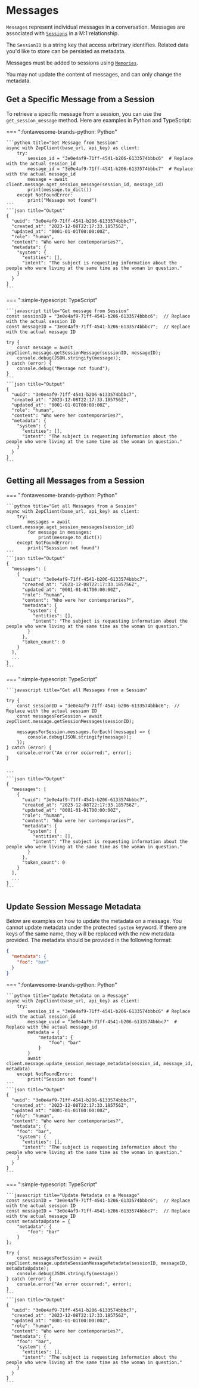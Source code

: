 # Messages

`Messages` represent individual messages in a conversation. Messages are associated with [`Sessions`](sessions.md) in a M:1 relationship.

The `SessionID` is a string key that access arbritrary identifies. Related data you'd like to store can be persisted as metadata.

Messages must be added to sessions using [`Memories`](memories.md).

You may not update the content of messages, and can only change the metadata.

## Get a Specific Message from a Session

To retrieve a specific message from a session, you can use the `get_session_message` method. Here are examples in Python and TypeScript:

=== ":fontawesome-brands-python: Python"

    ```python title="Get Message from Session"
    async with ZepClient(base_url, api_key) as client:
        try:
            session_id = "3e0e4af9-71ff-4541-b206-6133574bbbc6"  # Replace with the actual session_id
            message_id = "3e0e4af9-71ff-4541-b206-6133574bbbc7"  # Replace with the actual message_id
            message = await client.message.aget_session_message(session_id, message_id)
            print(message.to_dict())
        except NotFoundError:
            print("Message not found")
    ```
    ```json title="Output"
    {
      "uuid": "3e0e4af9-71ff-4541-b206-6133574bbbc7",
      "created_at": "2023-12-08T22:17:33.185756Z",
      "updated_at": "0001-01-01T00:00:00Z",
      "role": "human",
      "content": "Who were her contemporaries?",
      "metadata": {
        "system": {
          "entities": [],
          "intent": "The subject is requesting information about the people who were living at the same time as the woman in question."
        }
      }
    }
    ```

=== ":simple-typescript: TypeScript"

    ```javascript title="Get message from Session"
    const sessionID = "3e0e4af9-71ff-4541-b206-6133574bbbc6";  // Replace with the actual session ID
    const messageID = "3e0e4af9-71ff-4541-b206-6133574bbbc7";  // Replace with the actual message ID

    try {
        const message = await zepClient.message.getSessionMessage(sessionID, messageID);
        console.debug(JSON.stringify(message));
    } catch (error) {
        console.debug("Message not found");
    }
    ```
    ```json title="Output"
    {
      "uuid": "3e0e4af9-71ff-4541-b206-6133574bbbc7",
      "created_at": "2023-12-08T22:17:33.185756Z",
      "updated_at": "0001-01-01T00:00:00Z",
      "role": "human",
      "content": "Who were her contemporaries?",
      "metadata": {
        "system": {
          "entities": [],
          "intent": "The subject is requesting information about the people who were living at the same time as the woman in question."
        }
      }
    }
    ```


## Getting all Messages from a Session

=== ":fontawesome-brands-python: Python"

    ```python title="Get all Messages from a Session"
    async with ZepClient(base_url, api_key) as client:
        try:
            messages = await client.message.aget_session_messages(session_id)
            for message in messages:
                print(message.to_dict())
        except NotFoundError:
            print("Sesssion not found")
    ```
    ```json title="Output"
    {
      "messages": [
        {
          "uuid": "3e0e4af9-71ff-4541-b206-6133574bbbc7",
          "created_at": "2023-12-08T22:17:33.185756Z",
          "updated_at": "0001-01-01T00:00:00Z",
          "role": "human",
          "content": "Who were her contemporaries?",
          "metadata": {
            "system": {
              "entities": [],
              "intent": "The subject is requesting information about the people who were living at the same time as the woman in question."
            }
          },
          "token_count": 0
        }
      ],
      ...
    }
    ```

=== ":simple-typescript: TypeScript"

    ```javascript title="Get all Messages from a Session"

    try {
        const sessionID = "3e0e4af9-71ff-4541-b206-6133574bbbc6";  // Replace with the actual session ID
        const messagesForSession = await zepClient.message.getSessionMessages(sessionID);

        messagesForSession.messages.forEach((message) => {
            console.debug(JSON.stringify(message));
        });
    } catch (error) {
        console.error("An error occurred:", error);
    }


    ```
    ```json title="Output"
    {
      "messages": [
        {
          "uuid": "3e0e4af9-71ff-4541-b206-6133574bbbc7",
          "created_at": "2023-12-08T22:17:33.185756Z",
          "updated_at": "0001-01-01T00:00:00Z",
          "role": "human",
          "content": "Who were her contemporaries?",
          "metadata": {
            "system": {
              "entities": [],
              "intent": "The subject is requesting information about the people who were living at the same time as the woman in question."
            }
          },
          "token_count": 0
        }
      ],
      ...
    }
    ```

## Update Session Message Metadata

Below are examples on how to update the metadata on a message.
You cannot update metadata under the protected `system` keyword.
If there are keys of the same name, they will be replaced with the new metadata provided.
The metadata should be provided in the following format:

```json title="metadata"
{
  "metadata": {
    "foo": "bar"
  }
}

```

=== ":fontawesome-brands-python: Python"

    ```python title="Update Metadata on a Message"
    async with ZepClient(base_url, api_key) as client:
        try:
            session_id = "3e0e4af9-71ff-4541-b206-6133574bbbc6" # Replace with the actual session_id
            message_uuid = "3e0e4af9-71ff-4541-b206-6133574bbbc7"  # Replace with the actual message_id
            metadata = {
                "metadata": {
                    "foo": "bar"
                }
            }
            await client.message.update_session_message_metadata(session_id, message_id, metadata)
        except NotFoundError:
            print("Session not found")
    ```
    ```json title="Output"
    {
      "uuid": "3e0e4af9-71ff-4541-b206-6133574bbbc7",
      "created_at": "2023-12-08T22:17:33.185756Z",
      "updated_at": "0001-01-01T00:00:00Z",
      "role": "human",
      "content": "Who were her contemporaries?",
      "metadata": {
        "foo": "bar",
        "system": {
          "entities": [],
          "intent": "The subject is requesting information about the people who were living at the same time as the woman in question."
        }
      }
    }
    ```

=== ":simple-typescript: TypeScript"

    ```javascript title="Update Metadata on a Message"
    const sessionID = "3e0e4af9-71ff-4541-b206-6133574bbbc6";  // Replace with the actual session ID
    const messageID = "3e0e4af9-71ff-4541-b206-6133574bbbc7";  // Replace with the actual message ID
    const metadataUpdate = {
        "metadata": {
            "foo": "bar"
        }
    };

    try {
        const messagesForSession = await zepClient.message.updateSessionMessageMetadata(sessionID, messageID, metadataUpdate);
        console.debug(JSON.stringify(message))
    } catch (error) {
        console.error("An error occurred:", error);
    }
    ```
    ```json title="Output"
    {
      "uuid": "3e0e4af9-71ff-4541-b206-6133574bbbc7",
      "created_at": "2023-12-08T22:17:33.185756Z",
      "updated_at": "0001-01-01T00:00:00Z",
      "role": "human",
      "content": "Who were her contemporaries?",
      "metadata": {
        "foo": "bar",
        "system": {
          "entities": [],
          "intent": "The subject is requesting information about the people who were living at the same time as the woman in question."
        }
      }
    }
    ```

